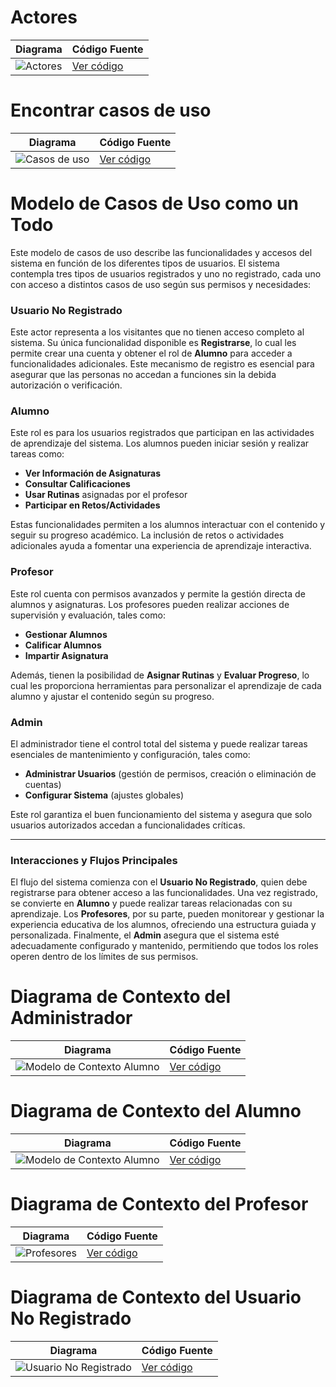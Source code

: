 # Actores

| Diagrama | Código Fuente |
|----------|---------------|
| ![Actores](https://github.com/celiabecerril/24-25-IdSw1-SDR/blob/main/Documentos/Imagenes/actores_evas.svg) | [Ver código](https://github.com/celiabecerril/24-25-IdSw1-SDR/blob/main/Documentos/Actores/Actores.puml) |

# Encontrar casos de uso 

| Diagrama | Código Fuente |
|----------|---------------|
| ![Casos de uso](https://github.com/celiabecerril/24-25-IdSw1-SDR/blob/main/Documentos/Imagenes/CasosDeUso.svg) | [Ver código](https://github.com/celiabecerril/24-25-IdSw1-SDR/blob/main/Documentos/CasosUso/CasosUso.puml) |

# Modelo de Casos de Uso como un Todo

Este modelo de casos de uso describe las funcionalidades y accesos del sistema en función de los diferentes tipos de usuarios. El sistema contempla tres tipos de usuarios registrados y uno no registrado, cada uno con acceso a distintos casos de uso según sus permisos y necesidades:

### Usuario No Registrado
Este actor representa a los visitantes que no tienen acceso completo al sistema. Su única funcionalidad disponible es **Registrarse**, lo cual les permite crear una cuenta y obtener el rol de **Alumno** para acceder a funcionalidades adicionales. Este mecanismo de registro es esencial para asegurar que las personas no accedan a funciones sin la debida autorización o verificación.

### Alumno
Este rol es para los usuarios registrados que participan en las actividades de aprendizaje del sistema. Los alumnos pueden iniciar sesión y realizar tareas como:
- **Ver Información de Asignaturas**
- **Consultar Calificaciones**
- **Usar Rutinas** asignadas por el profesor
- **Participar en Retos/Actividades**

Estas funcionalidades permiten a los alumnos interactuar con el contenido y seguir su progreso académico. La inclusión de retos o actividades adicionales ayuda a fomentar una experiencia de aprendizaje interactiva.

### Profesor
Este rol cuenta con permisos avanzados y permite la gestión directa de alumnos y asignaturas. Los profesores pueden realizar acciones de supervisión y evaluación, tales como:
- **Gestionar Alumnos**
- **Calificar Alumnos**
- **Impartir Asignatura**

Además, tienen la posibilidad de **Asignar Rutinas** y **Evaluar Progreso**, lo cual les proporciona herramientas para personalizar el aprendizaje de cada alumno y ajustar el contenido según su progreso.

### Admin
El administrador tiene el control total del sistema y puede realizar tareas esenciales de mantenimiento y configuración, tales como:
- **Administrar Usuarios** (gestión de permisos, creación o eliminación de cuentas)
- **Configurar Sistema** (ajustes globales)

Este rol garantiza el buen funcionamiento del sistema y asegura que solo usuarios autorizados accedan a funcionalidades críticas.

---

### Interacciones y Flujos Principales
El flujo del sistema comienza con el **Usuario No Registrado**, quien debe registrarse para obtener acceso a las funcionalidades. Una vez registrado, se convierte en **Alumno** y puede realizar tareas relacionadas con su aprendizaje. Los **Profesores**, por su parte, pueden monitorear y gestionar la experiencia educativa de los alumnos, ofreciendo una estructura guiada y personalizada. Finalmente, el **Admin** asegura que el sistema esté adecuadamente configurado y mantenido, permitiendo que todos los roles operen dentro de los límites de sus permisos.

# Diagrama de Contexto del Administrador
| Diagrama | Código Fuente |
|----------|---------------|
| ![Modelo de Contexto Alumno](https://github.com/celiabecerril/24-25-IdSw1-SDR/blob/main/Documentos/Imagenes/ModeloContextoAdministrador.svg) | [Ver código](https://github.com/celiabecerril/24-25-IdSw1-SDR/blob/main/Documentos/ModeloDeContexto/AdministradorContexto.puml) |

# Diagrama de Contexto del Alumno
| Diagrama | Código Fuente |
|----------|---------------|
| ![Modelo de Contexto Alumno](https://github.com/celiabecerril/24-25-IdSw1-SDR/blob/main/Documentos/Imagenes/ModeloContextoAlumno.svg) | [Ver código](https://github.com/celiabecerril/24-25-IdSw1-SDR/blob/main/Documentos/ModeloDeContexto/AlumnosContexto.puml) |

# Diagrama de Contexto del Profesor
| Diagrama | Código Fuente |
|----------|---------------|
| ![Profesores](https://github.com/celiabecerril/24-25-IdSw1-SDR/blob/main/Documentos/Imagenes/ModeloContextoProfesor.png) | [Ver código](https://github.com/celiabecerril/24-25-IdSw1-SDR/blob/main/Documentos/ModeloDeContexto/ProfesorContexto.puml) |

# Diagrama de Contexto del Usuario No Registrado
| Diagrama | Código Fuente |
|----------|---------------|
| ![Usuario No Registrado](https://github.com/celiabecerril/24-25-IdSw1-SDR/blob/main/Documentos/Imagenes/UsuarioNoRegistradoContexto.svg) | [Ver código](https://github.com/celiabecerril/24-25-IdSw1-SDR/blob/main/Documentos/ModeloDeContexto/UsuarioNoRegistradoContexto.puml) |

